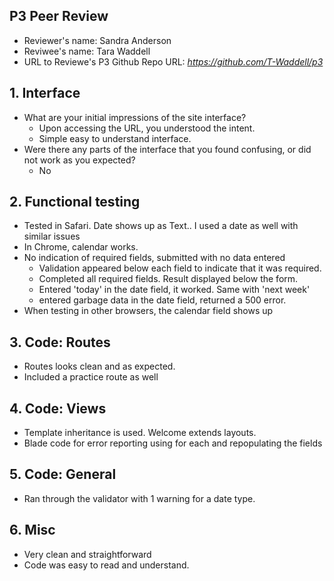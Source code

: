 ## P3 Peer Review

+ Reviewer's name: Sandra Anderson
+ Reviwee's name: Tara Waddell
+ URL to Reviewe's P3 Github Repo URL: *<https://github.com/T-Waddell/p3>*


## 1. Interface
+ What are your initial impressions of the site interface?
  * Upon accessing the URL, you understood the intent.
  * Simple easy to understand interface.
+ Were there any parts of the interface that you found confusing, or did not work as you expected?
  * No


## 2. Functional testing

+ Tested in Safari. Date shows up as Text.. I used a date as well with similar issues
+ In Chrome, calendar works. 
+ No indication of required fields, submitted with no data entered
  * Validation appeared below each field to indicate that it was required.
  * Completed all required fields. Result displayed below the form.
  * Entered 'today' in the date field, it worked. Same with 'next week'
  * entered garbage data in the date field, returned a 500 error.
+ When testing in other browsers, the calendar field shows up  

## 3. Code: Routes
+ Routes looks clean and as expected.
+ Included a practice route as well

## 4. Code: Views
+ Template inheritance is used. Welcome extends layouts. 
+ Blade code for error reporting using for each and repopulating the fields

## 5. Code: General
+ Ran through the validator with 1 warning for a date type. 


## 6. Misc
+ Very clean and straightforward
+ Code was easy to read and understand.
  
